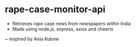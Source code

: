 # rape-case-monitor-api

- Retrieves rape case news from newspapers within India 
- Made using node.js, express, axios and cheerio


~ inspired by Ania Kubow
